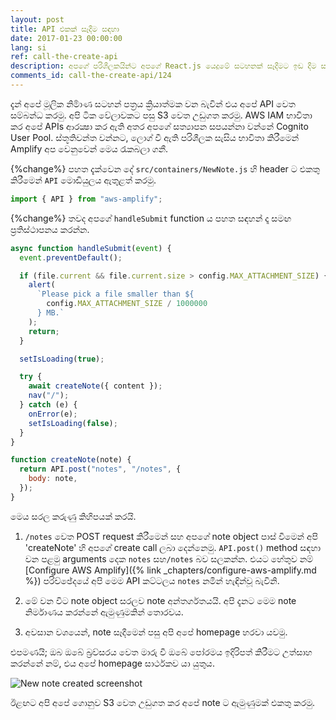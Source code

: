 ```yaml
---
layout: post
title: API එකක් සෑදීම සඳහා
date: 2017-01-23 00:00:00
lang: si
ref: call-the-create-api
description: අපගේ පරිශීලකයින්ට අපගේ React.js යෙදුමේ සටහනක් සෑදීමට ඉඩ දීම සඳහා, අපි අපගේ පෝරමය serverless API backend සමඟ සම්බන්ධ කළ යුතුයි. මේ සඳහා අපි භාවිතා කිරීමට යන්නේ AWS Amplify's API මොඩියුලය.
comments_id: call-the-create-api/124
---
```


දැන් අපේ මූලික නිර්‍මාණ සටහන් පත්‍රය ක්‍රියාත්මක වන බැවින් එය අපේ API වෙත සම්බන්ධ කරමු. අපි ටික වේලාවකට පසු S3 වෙත උඩුගත කරමු. AWS IAM භාවිතා කර අපේ APIs ආරක්‍ෂා කර ඇති අතර අපගේ සත්‍යාපන සපයන්නා වන්නේ Cognito User Pool. ස්තූතිවන්ත වන්නට, ලොග් වී ඇති පරිශීලක සැසිය භාවිතා කිරීමෙන් Amplify අප වෙනුවෙන් මෙය රැකබලා ගනී.

{%change%} පහත දැක්වෙන දේ `src/containers/NewNote.js` හි header ට එකතු කිරීමෙන් `API` මොඩියුලය ඇතුළත් කරමු.

```js
import { API } from "aws-amplify";
```

{%change%} තවද අපගේ `handleSubmit` function ය පහත සඳහන් දෑ සමඟ ප්‍රතිස්ථාපනය කරන්න.

```js
async function handleSubmit(event) {
  event.preventDefault();

  if (file.current && file.current.size > config.MAX_ATTACHMENT_SIZE) {
    alert(
      `Please pick a file smaller than ${
        config.MAX_ATTACHMENT_SIZE / 1000000
      } MB.`
    );
    return;
  }

  setIsLoading(true);

  try {
    await createNote({ content });
    nav("/");
  } catch (e) {
    onError(e);
    setIsLoading(false);
  }
}

function createNote(note) {
  return API.post("notes", "/notes", {
    body: note,
  });
}
```

මෙය සරල කරුණු කිහිපයක් කරයි.

1. `/notes` වෙත POST request කිරීමෙන් සහ අපගේ note object පාස් වීමෙන් අපි 'createNote' හි අපගේ create call ලබා දෙන්නෙමු. `API.post()` method සඳහා වන පළමු arguments දෙක `notes` සහ`/notes` බව සලකන්න. එයට හේතුව නම් [Configure AWS Amplify]({% link _chapters/configure-aws-amplify.md %}) පරිච්ඡේදයේ අපි මෙම API කට්ටලය `notes` නමින් හැඳින්වූ බැවිනි.

2. මේ වන විට note object සරලව note අන්තර්ගතයයි. අපි දැනට මෙම note නිර්මාණය කරන්නේ ඇමුණුමකින් තොරවය.

3. අවසාන වශයෙන්, note සෑදීමෙන් පසු අපි අපේ homepage හරවා යවමු.

එපමණයි; ඔබ ඔබේ බ්‍රව්සරය වෙත මාරු වී ඔබේ පෝරමය ඉදිරිපත් කිරීමට උත්සාහ කරන්නේ නම්, එය අපේ homepage සාර්ථකව යා යුතුය.

![New note created screenshot](/assets/new-note-created.png)

ඊළඟට අපි අපේ ගොනුව S3 වෙත උඩුගත කර අපේ note ට ඇමුණුමක් එකතු කරමු.
